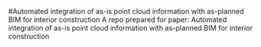 #Automated integration of as-is point cloud information with as-planned BIM for interior construction 
A repo prepared for paper: Automated integration of as-is point cloud information with as-planned BIM for interior construction 
